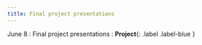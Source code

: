 ```yaml
---
title: Final project presentations
---
```



June 8
: Final project presentations
  : **Project**{: .label .label-blue }
